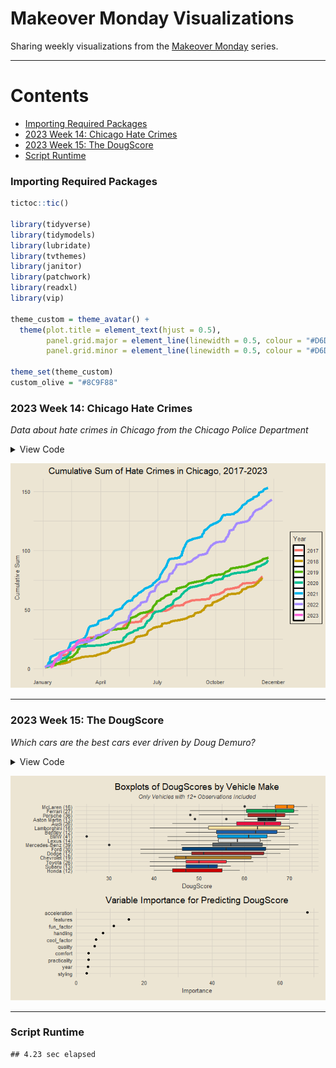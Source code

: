 Makeover Monday Visualizations
================

Sharing weekly visualizations from the [Makeover
Monday](https://data.world/makeovermonday) series.

------------------------------------------------------------------------

# Contents

- [Importing Required Packages](#importing-required-packages)
- [2023 Week 14: Chicago Hate Crimes](#week-14-chicago-hate-crimes)
- [2023 Week 15: The DougScore](#week-15-the-dougscore)
- [Script Runtime](#script-runtime)

### Importing Required Packages

``` r
tictoc::tic()

library(tidyverse)
library(tidymodels)
library(lubridate)
library(tvthemes)
library(janitor)
library(patchwork)
library(readxl)
library(vip)

theme_custom = theme_avatar() +
  theme(plot.title = element_text(hjust = 0.5),
        panel.grid.major = element_line(linewidth = 0.5, colour = "#D6D0C4"),
        panel.grid.minor = element_line(linewidth = 0.5, colour = "#D6D0C4"))

theme_set(theme_custom)
custom_olive = "#8C9F88"
```

### 2023 Week 14: Chicago Hate Crimes

*Data about hate crimes in Chicago from the Chicago Police Department*

<details>
<summary>
View Code
</summary>

``` r
df = clean_names(read_excel("data/chicago_hate_crimes.xlsx"))

five_digit_dates = df |>
  filter(nchar(date) == 5) |>
  mutate(date = as.Date(as.numeric(date), origin = "1899-01-01"))

digits_21_dates = df |>
  filter(nchar(date) == 21) |>
  mutate(date = mdy(substr(date, 1, 9)))

digits_22_dates = df |>
  filter(nchar(date) == 22) |>
  mutate(date = mdy(substr(date, 1, 10)))

df2 = bind_rows(five_digit_dates, digits_21_dates, digits_22_dates)

df2 |>
  count(date) |>
  group_by(year(date)) |>
  mutate(cum_n = cumsum(n)) |>
  ungroup() |>
  mutate(date = as_date(paste0("2020-", substr(as.character(date), 6, 10))),
         `year(date)` = factor(`year(date)`)) |>
  rename(year = "year(date)") |>
  filter(year %in% 2017:2023) |>
  ggplot(aes(date, cum_n)) +
  geom_line(aes(col = year), linewidth = 2) +
  scale_x_date(date_labels = c("December", "January", "April", "July", "October")) +
  theme(legend.position = "right") +
  labs(x = NULL, y = "Cumulative Sum",
       title = "Cumulative Sum of Hate Crimes in Chicago, 2017-2023", col = "Year")
```

</details>

![](README_files/figure-gfm/unnamed-chunk-3-1.png)<!-- -->

------------------------------------------------------------------------

### 2023 Week 15: The DougScore

*Which cars are the best cars ever driven by Doug Demuro?*

<details>
<summary>
View Code
</summary>

``` r
df = clean_names(read_excel("data/doug_data.xlsx"))

makes_df = df |>
  count(make) |>
  filter(n >= 12) |>
  mutate(make_n = paste0(make, " (", n, ")"))

boxplots = df |>
  right_join(makes_df, by = "make") |>
  ggplot(aes(reorder(make_n, dougscore), dougscore)) +
  geom_boxplot(aes(fill = make_n), show.legend = F) +
  coord_flip() +
  scale_fill_manual(values = c("#002420", "#EB0D3F", "#1B5FAA", "#009ADA",
                               "#A87A25", "#972626", "#00A551", "#004377",
                               "#CC0000", "#F7DE9F", "#DFE1E0", "#FF8000",
                               "#565F64", "#B12B28", "#004489", "#F5313E")) +
  labs(x = NULL, y = "DougScore", title = "Boxplots of DougScores by Vehicle Make",
       subtitle = "Only Vehicles with 12+ Observations Included") +
  theme(plot.subtitle = element_text(hjust = 0.5, size = 9, face = "italic", vjust = 2))

df = df |>
  select(year, styling, acceleration, handling, fun_factor,
         cool_factor, features, comfort, quality, practicality, value, dougscore)

# cars_split = initial_split(df, strata = dougscore)
# cars_train = training(cars_split)
# cars_test = testing(cars_split)
cars_rec = recipe(dougscore ~ ., data = df)
# cars_prep = prep(cars_rec)
# juiced = juice(cars_prep)

# these hyperparameters were obtained from tuning
tune_spec = rand_forest(trees = 153, mtry = 7, min_n = 2) |>
  set_mode("regression") |>
  set_engine("ranger")

tune_wf = workflow() |>
  add_recipe(cars_rec) |>
  add_model(tune_spec)

# cars_folds = vfold_cv(cars_train, v = 5)
# doParallel::registerDoParallel()
# tune_res = tune_grid(tune_wf, resamples = cars_folds, grid = 25)
# best_rmse = select_best(tune_res, "rmse")
# final_rf = finalize_model(tune_spec, best_rmse)

vip_plot = tune_spec |>
  set_engine("ranger", importance = "permutation") |>
  fit(dougscore ~ ., data = df) |>
  vip(geom = "point") +
  labs(title = "Variable Importance for Predicting DougScore")

boxplots / vip_plot
```

</details>

![](README_files/figure-gfm/unnamed-chunk-5-1.png)<!-- -->

------------------------------------------------------------------------

### Script Runtime

    ## 4.23 sec elapsed

